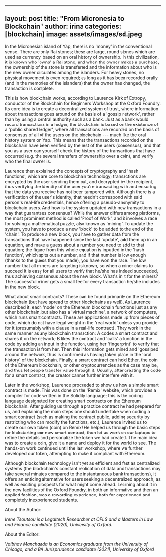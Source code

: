
---
layout: post
title:  "From Micronesia to Blockchain"
author: irina <!--& vaibhav-->
categories: [blockchain]
image: assets/images/sd.jpeg 
---

In the Micronesian island of Yap, there is no 'money' in the conventional sense. There are only Rai stones; these are large, round stones which are used as currency, based on an oral history of ownership. In this civilization, it is known who 'owns' a Rai stone, and when the owner makes a purchase, the ownership of the stone is transferred and the information about who is the new owner circulates among the islanders. For heavy stones, no physical movement is even required; as long as it has been recorded orally (and in the memories of the islanders) that the owner has changed, the transaction is complete.

This is how blockchain works, according to Laurence Kirk of Extropy, conductor of the Blockchain for Beginners Workshop at the Oxford Foundry. Its core idea is to create a decentralized system of trust, where information about transactions goes around on the basis of a 'gossip network', rather than by using a central authority such as a bank. Just as a bank would record transactions in a ledger, the blockchain is based on the existence of a 'public shared ledger', where all transactions are recorded on the basis of consensus of all of the users on the blockchain --- much like the oral history system on Yap. This means that the transactions recorded on the blockchain have been verified by the rest of the users (consensus), and that you as a user can yourself check the history of the transactions that have occurred (e.g. the several transfers of ownership over a coin), and verify who the final owner is.

Laurence then explained the concepts of cryptography and 'hash functions', which are core to blockchain technology; transactions are encrypted by the user sending them out, and decrypted by the recipient, thus verifying the identity of the user you're transacting with and ensuring that the data you receive has not been tampered with. Although there is a verification of the user's identity, that needn't correspond with said person's real-life credentials, hence offering a pseudo-anonymity to blockchain users. And how is the system updated with new transactions in a way that guarantees consensus? While the answer differs among platforms, the most prominent method is called 'Proof of Work', and it involves a race for solving a mathematical puzzle, also known as 'mining'. To update the system, you have to produce a new 'block' to be added to the end of the 'chain'. To produce a new block, you have to gather data from the transactions that have happened since the last 'update', add them up in an equation, and make a guess about a number you need to add to that equation; the figure from this whole equation is inputted in the 'hash function', which spits out a number, and if that number is low enough (thanks to the guess that you made), you have won the race. The low number that all miners are targeting is known, so when a miner claims to succeed it is easy for all users to verify that he/she has indeed succeeded, thus achieving consensus about the new block. What's in it for the miners? The successful miner gets a small fee for every transaction he/she includes in the new block.

What about smart contracts? These can be found primarily on the Ethereum blockchain (but have spread to other blockchains as well). As Laurence described it, each 'node' on the Ethereum blockchain functions just as any other blockchain, but also has a 'virtual machine', a network of computers, which runs smart contracts. These are applications made up from pieces of code, which do not have legal weight in the 'real world' unless you provide for it (presumably with a clause in a real-life contract). They work in the same manner as any blockchain transaction: A codes a smart contract and shares it on the network; B likes the contract and 'calls' a function in the code by adding an input in the function, using her 'fingerprint' to verify that the transaction is from her. Then this information gets mined and 'gossiped' around the network, thus is confirmed as having taken place in the 'oral history' of the blockchain. Finally, a smart contract can hold Ether, the coin of the Ethereum blockchain, or other cryptocurrencies as the case may be, and thus let people transfer value through it. Usually, after creating the code for a smart contract, the creator cannot further interfere with it.

Later in the workshop, Laurence proceeded to show us how a simple smart contract is made. This was done on the 'Remix' website, which provides a compiler for code written in the Solidity language; this is the coding language designated for creating smart contracts on the Ethereum blockchain. After guiding us through a practice contract he had prepared for us, and explaining the main steps one should undertake when coding a smart contract (such as making the contract public, adding security by restricting who can modify the functions, etc.), Laurence invited us to create our own token (coin) on Remix! He helped us through the basic steps for kickstarting our new smart contract, then let us work on our laptops to refine the details and personalize the token we had created. The main idea was to create a coin, give it a name and deploy it for the world to see. The hands-on work continued until the last workshop, where we further developed our token, attempting to make it compliant with Ethereum.

Although blockchain technology isn't yet as efficient and fast as centralized systems (the blockchain's constant replication of data and transactions may take several minutes compared to the instantaneous bank transactions), it offers an enticing alternative for users seeking a decentralized approach, as well as exciting prospects for what might come ahead. Learning about it in the new facilities of the Oxford Foundry, in both an informative and then an applied fashion, was a rewarding experience, both for experienced and completely inexperienced students.

About the Author:

_Irene Tsoutsou is a Legaltech Researcher at OFLS and a Masters in Law and Finance candidate (2020), University of Oxford._

About the Editor:

_Vaibhav Manchanda is an Economics graduate from the University of Chicago, and a BA Jurisprudence candidate (2021), University of Oxford_
